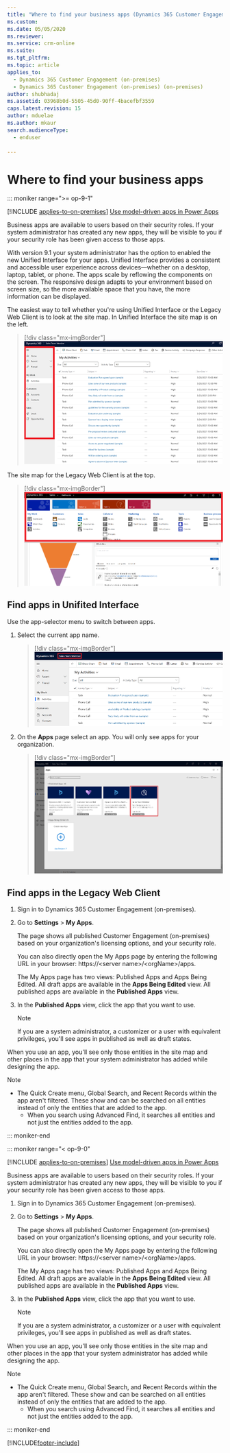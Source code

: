 ```yaml
---
title: "Where to find your business apps (Dynamics 365 Customer Engagement (on-premises)) | MicrosoftDocs"
ms.custom: 
ms.date: 05/05/2020
ms.reviewer: 
ms.service: crm-online
ms.suite: 
ms.tgt_pltfrm: 
ms.topic: article
applies_to: 
  - Dynamics 365 Customer Engagement (on-premises)
  - Dynamics 365 Customer Engagement (on-premises) (on-premises)
author: shubhadaj
ms.assetid: 03968b0d-5505-45d0-90ff-4bacefbf3559
caps.latest.revision: 15
author: mduelae
ms.author: mkaur
search.audienceType: 
  - enduser

---
```

# Where to find your business apps

::: moniker range=">= op-9-1"

[!INCLUDE [applies-to-on-premises](../includes/applies-to-on-premises.md)] [Use model-driven apps in Power Apps](/powerapps/user/use-model-driven-apps)


Business apps are available to users based on their security roles. If your system administrator has created any new apps, they will be visible to you if your security role has been given access to those apps. 

With version 9.1 your system administrator has the option to enabled the new Unified Interface for your apps. Unified Interface provides a consistent and accessible user experience across devices—whether on a desktop, laptop, tablet, or phone. The apps scale by reflowing the components on the screen. The responsive design adapts to your environment based on screen size, so the more available space that you have, the more information can be displayed.

The easiest way to tell whether you're using Unified Interface or the Legacy Web Client is to look at the site map. In Unified Interface the site map is on the left.

> [!div class="mx-imgBorder"]
> ![Unified interface for on-prim](media/uci-onprem-interface.png "Unified interface for on-prem")


The site map for the Legacy Web Client is at the top.

> [!div class="mx-imgBorder"]
> ![Web client interface](media/web-client-interface.png "Web client interface")


## Find apps in Unifited Interface

Use the app-selector menu to switch between apps.

1. Select the current app name.

   > [!div class="mx-imgBorder"]
   > ![Select the current app name](media/access-site-map.png "Select the current app name")

2. On the **Apps** page select an app. You will only see apps for your organization.

   > [!div class="mx-imgBorder"]
   > ![Select an app to use](media/access-site-map-1.png "Select an app to use")

## Find apps in the Legacy Web Client 

1. Sign in to Dynamics 365 Customer Engagement (on-premises).  
  
2. Go to **Settings** > **My Apps**.  
  
    The page shows all published Customer Engagement (on-premises) based on your organization's licensing options, and your security role.  
  
    You can also directly open the My Apps page by entering the following URL in your browser:  https://\<server name>/\<orgName>/apps.  
  
    The My Apps page has two views: Published Apps and Apps Being Edited. All draft apps are available in the **Apps Being Edited** view. All published apps are available in the **Published Apps** view.  
  
3. In the **Published Apps** view, click the app that you want to use.  
  
   > [!NOTE]
   >  If you are a system administrator, a customizer or a user with equivalent privileges, you'll see apps in published as well as draft states.  
  
When you use an app, you'll see only those entities in the site map  and other places in the app that your system administrator has added while designing the app.  
  
> [!NOTE]
> - The Quick Create menu, Global Search, and Recent Records within the app aren't filtered. These show and can be searched on all entities instead of only the entities that are added to the app.  
>   -   When you search using Advanced Find, it searches all entities and not just the entities added to the app.  

::: moniker-end

::: moniker range="< op-9-0"

[!INCLUDE [applies-to-on-premises](../includes/applies-to-on-premises.md)] [Use model-driven apps in Power Apps](/powerapps/user/use-model-driven-apps)

Business apps are available to users based on their security roles. If your system administrator has created any new apps, they will be visible to you if your security role has been given access to those apps. 
  
1. Sign in to Dynamics 365 Customer Engagement (on-premises).  
  
2. Go to **Settings** > **My Apps**.  
  
    The page shows all published Customer Engagement (on-premises) based on your organization's licensing options, and your security role.  
  
    You can also directly open the My Apps page by entering the following URL in your browser:  https://\<server name>/\<orgName>/apps.  
  
    The My Apps page has two views: Published Apps and Apps Being Edited. All draft apps are available in the **Apps Being Edited** view. All published apps are available in the **Published Apps** view.  
  
3. In the **Published Apps** view, click the app that you want to use.  
  
   > [!NOTE]
   >  If you are a system administrator, a customizer or a user with equivalent privileges, you'll see apps in published as well as draft states.  
  
When you use an app, you'll see only those entities in the site map  and other places in the app that your system administrator has added while designing the app.  
  
> [!NOTE]
> - The Quick Create menu, Global Search, and Recent Records within the app aren't filtered. These show and can be searched on all entities instead of only the entities that are added to the app.  
>   -   When you search using Advanced Find, it searches all entities and not just the entities added to the app.  

::: moniker-end



[!INCLUDE[footer-include](../../../includes/footer-banner.md)]
